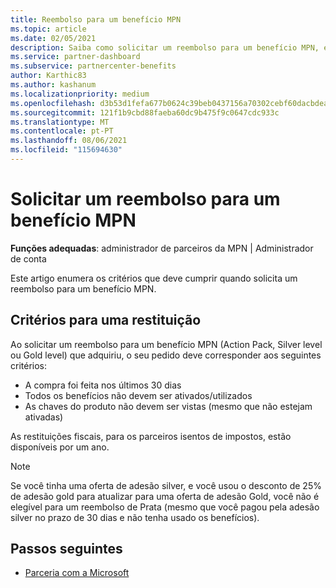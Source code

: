 ```yaml
---
title: Reembolso para um benefício MPN
ms.topic: article
ms.date: 02/05/2021
description: Saiba como solicitar um reembolso para um benefício MPN, e os critérios necessários para ser elegível.
ms.service: partner-dashboard
ms.subservice: partnercenter-benefits
author: Karthic83
ms.author: kashanum
ms.localizationpriority: medium
ms.openlocfilehash: d3b53d1fefa677b0624c39beb0437156a70302cebf60dacbdea862327022a497
ms.sourcegitcommit: 121f1b9cbd88faeba60dc9b475f9c0647cdc933c
ms.translationtype: MT
ms.contentlocale: pt-PT
ms.lasthandoff: 08/06/2021
ms.locfileid: "115694630"
---
```

# <a name="request-a-refund-for-an-mpn-benefit"></a>Solicitar um reembolso para um benefício MPN

**Funções adequadas**: administrador de parceiros da MPN | Administrador de conta

Este artigo enumera os critérios que deve cumprir quando solicita um reembolso para um benefício MPN.

## <a name="criteria-for-a-refund"></a>Critérios para uma restituição
Ao solicitar um reembolso para um benefício MPN (Action Pack, Silver level ou Gold level) que adquiriu, o seu pedido deve corresponder aos seguintes critérios:

- A compra foi feita nos últimos 30 dias
- Todos os benefícios não devem ser ativados/utilizados
- As chaves do produto não devem ser vistas (mesmo que não estejam ativadas)

As restituições fiscais, para os parceiros isentos de impostos, estão disponíveis por um ano.

>[!NOTE]
>Se você tinha uma oferta de adesão silver, e você usou o desconto de 25% de adesão gold para atualizar para uma oferta de adesão Gold, você não é elegível para um reembolso de Prata (mesmo que você pagou pela adesão silver no prazo de 30 dias e não tenha usado os benefícios).

## <a name="next-steps"></a>Passos seguintes

- [Parceria com a Microsoft](mpn-overview.md)
